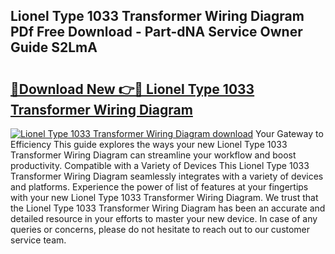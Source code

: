 ## Lionel Type 1033 Transformer Wiring Diagram PDf Free Download - Part-dNA Service Owner Guide S2LmA

# <h2><a href="http://dfrl9zy.blite.top/?on=Lionel+Type+1033+Transformer+Wiring+Diagram">🔗Download New 👉🔴 Lionel Type 1033 Transformer Wiring Diagram</a></h2>

[![Lionel Type 1033 Transformer Wiring Diagram download](https://i.imgur.com/lujVjoI.png)](http://dfrl9zy.blite.top/?on=Lionel+Type+1033+Transformer+Wiring+Diagram)
Your Gateway to Efficiency This guide explores the ways your new Lionel Type 1033 Transformer Wiring Diagram can streamline your workflow and boost productivity. Compatible with a Variety of Devices This Lionel Type 1033 Transformer Wiring Diagram seamlessly integrates with a variety of devices and platforms. Experience the power of list of features at your fingertips with your new Lionel Type 1033 Transformer Wiring Diagram. We trust that the Lionel Type 1033 Transformer Wiring Diagram has been an accurate and detailed resource in your efforts to master your new device. In case of any queries or concerns, please do not hesitate to reach out to our customer service team.
